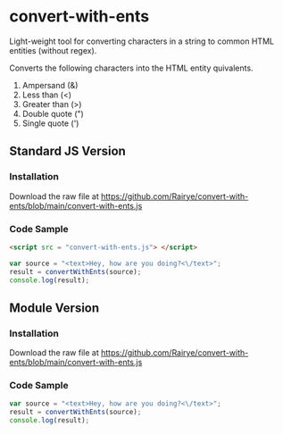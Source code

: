 # convert-with-ents
Light-weight tool for converting characters in a string to common HTML entities (without regex).

Converts the following characters into the HTML entity quivalents.

1. Ampersand (&)
2. Less than (<)
3. Greater than (>)
4. Double quote (")
5. Single quote (')

## Standard JS Version 

### Installation

Download the raw file at https://github.com/Rairye/convert-with-ents/blob/main/convert-with-ents.js

### Code Sample


```html
<script src = "convert-with-ents.js"> </script>
```
```javascript
var source = "<text>Hey, how are you doing?<\/text>";
result = convertWithEnts(source);
console.log(result);
```
## Module Version 

### Installation

Download the raw file at https://github.com/Rairye/convert-with-ents/blob/main/convert-with-ents.js

### Code Sample

```javascript
var source = "<text>Hey, how are you doing?<\/text>";
result = convertWithEnts(source);
console.log(result);
```
